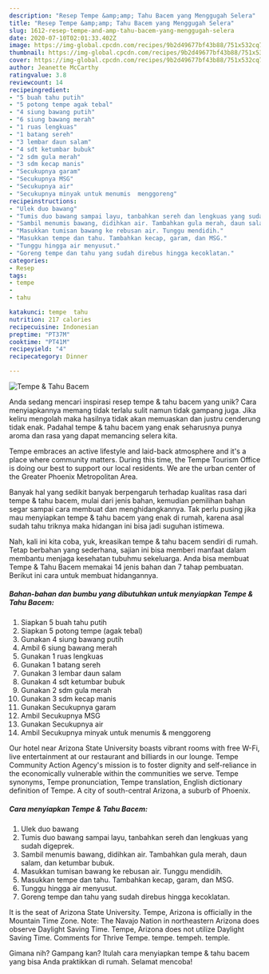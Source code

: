 ```yaml
---
description: "Resep Tempe &amp;amp; Tahu Bacem yang Menggugah Selera"
title: "Resep Tempe &amp;amp; Tahu Bacem yang Menggugah Selera"
slug: 1612-resep-tempe-and-amp-tahu-bacem-yang-menggugah-selera
date: 2020-07-10T02:01:33.402Z
image: https://img-global.cpcdn.com/recipes/9b2d49677bf43b88/751x532cq70/tempe-tahu-bacem-foto-resep-utama.jpg
thumbnail: https://img-global.cpcdn.com/recipes/9b2d49677bf43b88/751x532cq70/tempe-tahu-bacem-foto-resep-utama.jpg
cover: https://img-global.cpcdn.com/recipes/9b2d49677bf43b88/751x532cq70/tempe-tahu-bacem-foto-resep-utama.jpg
author: Jeanette McCarthy
ratingvalue: 3.8
reviewcount: 14
recipeingredient:
- "5 buah tahu putih"
- "5 potong tempe agak tebal"
- "4 siung bawang putih"
- "6 siung bawang merah"
- "1 ruas lengkuas"
- "1 batang sereh"
- "3 lembar daun salam"
- "4 sdt ketumbar bubuk"
- "2 sdm gula merah"
- "3 sdm kecap manis"
- "Secukupnya garam"
- "Secukupnya MSG"
- "Secukupnya air"
- "Secukupnya minyak untuk menumis  menggoreng"
recipeinstructions:
- "Ulek duo bawang"
- "Tumis duo bawang sampai layu, tanbahkan sereh dan lengkuas yang sudah digeprek."
- "Sambil menumis bawang, didihkan air. Tambahkan gula merah, daun salam, dan ketumbar bubuk."
- "Masukkan tumisan bawang ke rebusan air. Tunggu mendidih."
- "Masukkan tempe dan tahu. Tambahkan kecap, garam, dan MSG."
- "Tunggu hingga air menyusut."
- "Goreng tempe dan tahu yang sudah direbus hingga kecoklatan."
categories:
- Resep
tags:
- tempe
- 
- tahu

katakunci: tempe  tahu 
nutrition: 217 calories
recipecuisine: Indonesian
preptime: "PT37M"
cooktime: "PT41M"
recipeyield: "4"
recipecategory: Dinner

---
```



![Tempe &amp; Tahu Bacem](https://img-global.cpcdn.com/recipes/9b2d49677bf43b88/751x532cq70/tempe-tahu-bacem-foto-resep-utama.jpg)

Anda sedang mencari inspirasi resep tempe &amp; tahu bacem yang unik? Cara menyiapkannya memang tidak terlalu sulit namun tidak gampang juga. Jika keliru mengolah maka hasilnya tidak akan memuaskan dan justru cenderung tidak enak. Padahal tempe &amp; tahu bacem yang enak seharusnya punya aroma dan rasa yang dapat memancing selera kita.

Tempe embraces an active lifestyle and laid-back atmosphere and it&#39;s a place where community matters. During this time, the Tempe Tourism Office is doing our best to support our local residents. We are the urban center of the Greater Phoenix Metropolitan Area.

Banyak hal yang sedikit banyak berpengaruh terhadap kualitas rasa dari tempe &amp; tahu bacem, mulai dari jenis bahan, kemudian pemilihan bahan segar sampai cara membuat dan menghidangkannya. Tak perlu pusing jika mau menyiapkan tempe &amp; tahu bacem yang enak di rumah, karena asal sudah tahu triknya maka hidangan ini bisa jadi suguhan istimewa.


Nah, kali ini kita coba, yuk, kreasikan tempe &amp; tahu bacem sendiri di rumah. Tetap berbahan yang sederhana, sajian ini bisa memberi manfaat dalam membantu menjaga kesehatan tubuhmu sekeluarga. Anda bisa membuat Tempe &amp; Tahu Bacem memakai 14 jenis bahan dan 7 tahap pembuatan. Berikut ini cara untuk membuat hidangannya.

<!--inarticleads1-->

##### Bahan-bahan dan bumbu yang dibutuhkan untuk menyiapkan Tempe &amp; Tahu Bacem:

1. Siapkan 5 buah tahu putih
1. Siapkan 5 potong tempe (agak tebal)
1. Gunakan 4 siung bawang putih
1. Ambil 6 siung bawang merah
1. Gunakan 1 ruas lengkuas
1. Gunakan 1 batang sereh
1. Gunakan 3 lembar daun salam
1. Gunakan 4 sdt ketumbar bubuk
1. Gunakan 2 sdm gula merah
1. Gunakan 3 sdm kecap manis
1. Gunakan Secukupnya garam
1. Ambil Secukupnya MSG
1. Gunakan Secukupnya air
1. Ambil Secukupnya minyak untuk menumis &amp; menggoreng


Our hotel near Arizona State University boasts vibrant rooms with free W-Fi, live entertainment at our restaurant and billiards in our lounge. Tempe Community Action Agency&#39;s mission is to foster dignity and self-reliance in the economically vulnerable within the communities we serve. Tempe synonyms, Tempe pronunciation, Tempe translation, English dictionary definition of Tempe. A city of south-central Arizona, a suburb of Phoenix. 

<!--inarticleads2-->

##### Cara menyiapkan Tempe &amp; Tahu Bacem:

1. Ulek duo bawang
1. Tumis duo bawang sampai layu, tanbahkan sereh dan lengkuas yang sudah digeprek.
1. Sambil menumis bawang, didihkan air. Tambahkan gula merah, daun salam, dan ketumbar bubuk.
1. Masukkan tumisan bawang ke rebusan air. Tunggu mendidih.
1. Masukkan tempe dan tahu. Tambahkan kecap, garam, dan MSG.
1. Tunggu hingga air menyusut.
1. Goreng tempe dan tahu yang sudah direbus hingga kecoklatan.


It is the seat of Arizona State University. Tempe, Arizona is officially in the Mountain Time Zone. Note: The Navajo Nation in northeastern Arizona does observe Daylight Saving Time. Tempe, Arizona does not utilize Daylight Saving Time. Comments for Thrive Tempe. tempe. tempeh. temple. 

Gimana nih? Gampang kan? Itulah cara menyiapkan tempe &amp; tahu bacem yang bisa Anda praktikkan di rumah. Selamat mencoba!
